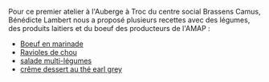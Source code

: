 Pour ce premier atelier à l'Auberge à Troc du centre social Brassens Camus, Bénédicte Lambert nous a proposé plusieurs recettes avec des légumes, des produits laitiers et du boeuf des producteurs de l'AMAP :

* [Boeuf en marinade](Boeuf-marinade.md)
* [Ravioles de chou](Ravioles-de-chou.md)
* [salade multi-légumes](salade-multi-legumes.md)
* [crême dessert au thé earl grey](cremes-au-the.md)
